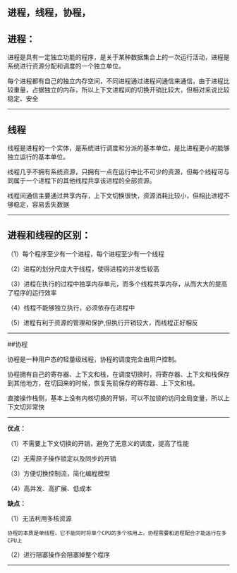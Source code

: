 
进程，线程，协程，
---

## 进程：

进程是具有一定独立功能的程序，是关于某种数据集合上的一次运行活动，进程是系统进行资源分配和调度的一个独立单位。

每个进程都有自己的独立内存空间，不同进程通过进程间通信来通信，由于进程比较重量，占据独立的内存，所以上下文进程间的切换开销比较大，但相对来说比较稳定、安全

---

## 线程
线程是进程的一个实体，是系统进行调度和分派的基本单位，是比进程更小的能够独立运行的基本单位。

线程几乎不拥有系统资源，只拥有一点在运行中比不可少的资源，但每个线程可与同属于一个进程下的其他线程共享该进程的全部资源。

线程间通信主要通过共享内存，上下文切换很快，资源消耗比较小，但相比进程不够稳定，容易丢失数据

---

## 进程和线程的区别：

（1）每个程序至少有一个进程，每个进程至少有一个线程

（2）进程的划分尺度大于线程，使得进程的并发性较高

（3）进程在执行的过程中独享内存单元，而多个线程共享内存，从而大大的提高了程序的运行效率

（4）线程不能够独立执行，必须依存在进程中

（5）进程有利于资源的管理和保护,但执行开销较大，而线程正好相反

---
##协程

协程是一种用户态的轻量级线程，协程的调度完全由用户控制。

协程拥有自己的寄存器、上下文和栈，在调度切换时，将寄存器、上下文和栈保存到其他地方，在切回来的时候，恢复先前保存的寄存器、上下文和栈。

直接操作栈侧，基本上没有内核切换的开销，可以不加锁的访问全局变量，所以上下文切非常快

---

**优点：**

（1）不需要上下文切换的开销，避免了无意义的调度，提高了性能

（2）无需原子操作锁定以及同步的开销

（3）方便切换控制流，简化编程模型

（4）高并发、高扩展、低成本

**缺点：**

（1）无法利用多核资源

    协程的本质是单线程，它不能同时将单个CPU的多个核用上，协程需要和进程配合才能运行在多CPU上

（2）进行阻塞操作会阻塞掉整个程序

---


